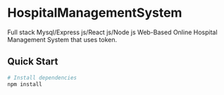 # HospitalManagementSystem

Full stack Mysql/Express js/React js/Node js Web-Based Online Hospital Management System that uses token.

## Quick Start

```bash
# Install dependencies
npm install
```
